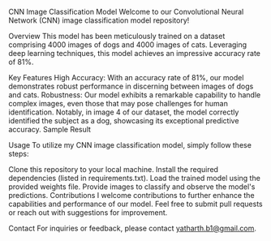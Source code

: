 CNN Image Classification Model
Welcome to our Convolutional Neural Network (CNN) image classification model repository!

Overview
This model has been meticulously trained on a dataset comprising 4000 images of dogs and 4000 images of cats. Leveraging deep learning techniques, this model achieves an impressive accuracy rate of 81%.

Key Features
High Accuracy: With an accuracy rate of 81%, our model demonstrates robust performance in discerning between images of dogs and cats.
Robustness: Our model exhibits a remarkable capability to handle complex images, even those that may pose challenges for human identification. Notably, in image 4 of our dataset, the model correctly identified the subject as a dog, showcasing its exceptional predictive accuracy.
Sample Result


Usage
To utilize my CNN image classification model, simply follow these steps:

Clone this repository to your local machine.
Install the required dependencies (listed in requirements.txt).
Load the trained model using the provided weights file.
Provide images to classify and observe the model's predictions.
Contributions
I welcome contributions to further enhance the capabilities and performance of our model. Feel free to submit pull requests or reach out with suggestions for improvement.

Contact
For inquiries or feedback, please contact yatharth.b1@gmail.com.
